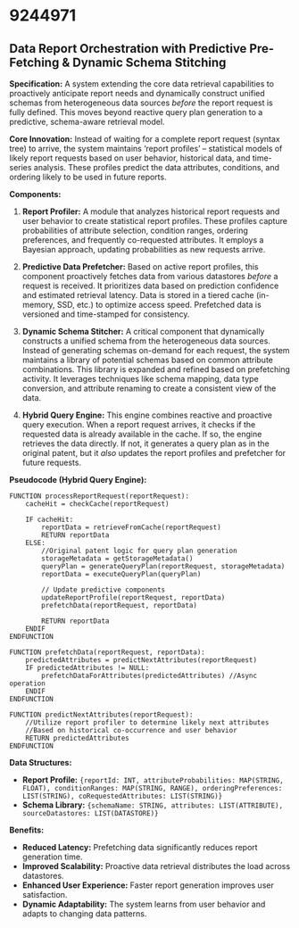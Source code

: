 # 9244971

## Data Report Orchestration with Predictive Pre-Fetching & Dynamic Schema Stitching

**Specification:** A system extending the core data retrieval capabilities to proactively anticipate report needs and dynamically construct unified schemas from heterogeneous data sources *before* the report request is fully defined. This moves beyond reactive query plan generation to a predictive, schema-aware retrieval model.

**Core Innovation:** Instead of waiting for a complete report request (syntax tree) to arrive, the system maintains ‘report profiles’ – statistical models of likely report requests based on user behavior, historical data, and time-series analysis. These profiles predict the data attributes, conditions, and ordering likely to be used in future reports.

**Components:**

1.  **Report Profiler:** A module that analyzes historical report requests and user behavior to create statistical report profiles.  These profiles capture probabilities of attribute selection, condition ranges, ordering preferences, and frequently co-requested attributes. It employs a Bayesian approach, updating probabilities as new requests arrive.

2.  **Predictive Data Prefetcher:** Based on active report profiles, this component proactively fetches data from various datastores *before* a request is received.  It prioritizes data based on prediction confidence and estimated retrieval latency. Data is stored in a tiered cache (in-memory, SSD, etc.) to optimize access speed.  Prefetched data is versioned and time-stamped for consistency.

3.  **Dynamic Schema Stitcher:** A critical component that dynamically constructs a unified schema from the heterogeneous data sources.  Instead of generating schemas on-demand for each request, the system maintains a library of potential schemas based on common attribute combinations. This library is expanded and refined based on prefetching activity. It leverages techniques like schema mapping, data type conversion, and attribute renaming to create a consistent view of the data.

4.  **Hybrid Query Engine:** This engine combines reactive and proactive query execution. When a report request arrives, it checks if the requested data is already available in the cache. If so, the engine retrieves the data directly. If not, it generates a query plan as in the original patent, but it *also* updates the report profiles and prefetcher for future requests.

**Pseudocode (Hybrid Query Engine):**

```
FUNCTION processReportRequest(reportRequest):
    cacheHit = checkCache(reportRequest)

    IF cacheHit:
        reportData = retrieveFromCache(reportRequest)
        RETURN reportData
    ELSE:
        //Original patent logic for query plan generation
        storageMetadata = getStorageMetadata()
        queryPlan = generateQueryPlan(reportRequest, storageMetadata)
        reportData = executeQueryPlan(queryPlan)

        // Update predictive components
        updateReportProfile(reportRequest, reportData)
        prefetchData(reportRequest, reportData)

        RETURN reportData
    ENDIF
ENDFUNCTION

FUNCTION prefetchData(reportRequest, reportData):
    predictedAttributes = predictNextAttributes(reportRequest)
    IF predictedAttributes != NULL:
        prefetchDataForAttributes(predictedAttributes) //Async operation
    ENDIF
ENDFUNCTION

FUNCTION predictNextAttributes(reportRequest):
    //Utilize report profiler to determine likely next attributes
    //Based on historical co-occurrence and user behavior
    RETURN predictedAttributes
ENDFUNCTION
```

**Data Structures:**

*   **Report Profile:** `{reportId: INT, attributeProbabilities: MAP(STRING, FLOAT), conditionRanges: MAP(STRING, RANGE), orderingPreferences: LIST(STRING), coRequestedAttributes: LIST(STRING)}`
*   **Schema Library:** `{schemaName: STRING, attributes: LIST(ATTRIBUTE), sourceDatastores: LIST(DATASTORE)}`

**Benefits:**

*   **Reduced Latency:** Prefetching data significantly reduces report generation time.
*   **Improved Scalability:** Proactive data retrieval distributes the load across datastores.
*   **Enhanced User Experience:** Faster report generation improves user satisfaction.
*   **Dynamic Adaptability:** The system learns from user behavior and adapts to changing data patterns.